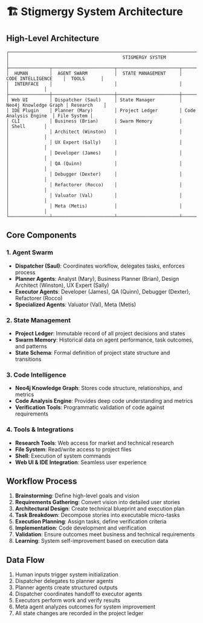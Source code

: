 # 🏗️ Stigmergy System Architecture

## High-Level Architecture

```
┌─────────────────────────────────────────────────────────────────────────────────────────────────────┐
│                                          STIGMERGY SYSTEM                                           │
├───────────────┬───────────────────────┬───────────────────────┬───────────────────────┬─────────────┤
│  HUMAN        │  AGENT SWARM          │  STATE MANAGEMENT     │  CODE INTELLIGENCE    │  TOOLS      │
│  INTERFACE    │                       │                       │                       │             │
├───────────────┼───────────────────────┼───────────────────────┼───────────────────────┼─────────────┤
│ Web UI        │ Dispatcher (Saul)     │ State Manager         │ Neo4j Knowledge Graph │ Research    │
│ IDE Plugin    │ Planner (Mary)        │ Project Ledger        │ Code Analysis Engine  │ File System │
│ CLI           │ Business (Brian)      │ Swarm Memory          │                       │ Shell       │
│               │ Architect (Winston)   │                       │                       │             │
│               │ UX Expert (Sally)     │                       │                       │             │
│               │ Developer (James)     │                       │                       │             │
│               │ QA (Quinn)            │                       │                       │             │
│               │ Debugger (Dexter)     │                       │                       │             │
│               │ Refactorer (Rocco)    │                       │                       │             │
│               │ Valuator (Val)        │                       │                       │             │
│               │ Meta (Metis)          │                       │                       │             │
└───────────────┴───────────────────────┴───────────────────────┴───────────────────────┴─────────────┘
```

## Core Components

### 1. Agent Swarm
- **Dispatcher (Saul)**: Coordinates workflow, delegates tasks, enforces process
- **Planner Agents**: Analyst (Mary), Business Planner (Brian), Design Architect (Winston), UX Expert (Sally)
- **Executor Agents**: Developer (James), QA (Quinn), Debugger (Dexter), Refactorer (Rocco)
- **Specialized Agents**: Valuator (Val), Meta (Metis)

### 2. State Management
- **Project Ledger**: Immutable record of all project decisions and states
- **Swarm Memory**: Historical data on agent performance, task outcomes, and patterns
- **State Schema**: Formal definition of project state structure and transitions

### 3. Code Intelligence
- **Neo4j Knowledge Graph**: Stores code structure, relationships, and metrics
- **Code Analysis Engine**: Provides deep code understanding and metrics
- **Verification Tools**: Programmatic validation of code against requirements

### 4. Tools & Integrations
- **Research Tools**: Web access for market and technical research
- **File System**: Read/write access to project files
- **Shell**: Execution of system commands
- **Web UI & IDE Integration**: Seamless user experience

## Workflow Process

1. **Brainstorming**: Define high-level goals and vision
2. **Requirements Gathering**: Convert vision into detailed user stories
3. **Architectural Design**: Create technical blueprint and execution plan
4. **Task Breakdown**: Decompose stories into executable micro-tasks
5. **Execution Planning**: Assign tasks, define verification criteria
6. **Implementation**: Code development and verification
7. **Validation**: Ensure outcomes meet business and technical requirements
8. **Learning**: System self-improvement based on execution data

## Data Flow

1. Human inputs trigger system initialization
2. Dispatcher delegates to planner agents
3. Planner agents create structured outputs
4. Dispatcher coordinates handoff to executor agents
5. Executors perform work and verify results
6. Meta agent analyzes outcomes for system improvement
7. All state changes are recorded in the project ledger

